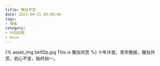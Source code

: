 ```yaml
---
title: 雅俗共赏
date: 2023-09-21 09:06:06
tags:
- 博客
category:
- 代码和我
- more
---
```

{% asset_img bkIfDp.jpg This is 雅俗共赏 %}
十年许嵩，青年晚报，雅俗共赏，初心不变，始终如一。